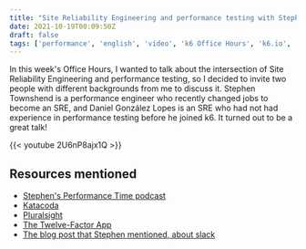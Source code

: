 ```yaml
---
title: "Site Reliability Engineering and performance testing with Stephen Townshend (k6 Office Hours #32)"
date: 2021-10-19T00:09:50Z
draft: false
tags: ['performance', 'english', 'video', 'k6 Office Hours', 'k6.io', 'site reliability engineering']
---
```

In this week's Office Hours, I wanted to talk about the intersection of Site Reliability Engineering and performance testing, so I decided to invite two people with different backgrounds from me to discuss it. Stephen Townshend is a performance engineer who recently changed jobs to become an SRE, and Daniel González Lopes is an SRE who had not had experience in performance testing before he joined k6. It turned out to be a great talk!

{{< youtube 2U6nP8ajx1Q >}}

## Resources mentioned

- [Stephen's Performance Time podcast](https://open.spotify.com/show/7wOCHzZBCzOi071QuDPodI)
- [Katacoda](https://www.katacoda.com/)
- [Pluralsight](https://www.pluralsight.com/)
- [The Twelve-Factor App](https://12factor.net/)
- [The blog post that Stephen mentioned, about slack](https://fs.blog/2021/05/slack/)